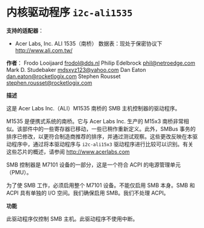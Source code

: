 # 内核驱动程序 `i2c-ali1535`

**支持的适配器**：
  * Acer Labs, Inc. ALI 1535（南桥）
    数据表：现处于保密协议下
    http://www.ali.com.tw/

**作者**：
    Frodo Looijaard <frodol@dds.nl>
    Philip Edelbrock <phil@netroedge.com>
    Mark D. Studebaker <mdsxyz123@yahoo.com>
    Dan Eaton <dan.eaton@rocketlogix.com>
    Stephen Rousset <stephen.rousset@rocketlogix.com>

**描述**

这是 Acer Labs Inc.（ALI）M1535 南桥的 SMB 主机控制器的驱动程序。

M1535 是便携式系统的南桥。它与 Acer Labs Inc. 生产的 M15x3 南桥非常相似。该部件中的一些寄存器已移动，一些已稍作重新定义。此外，SMBus 事务的排序已修改，以更符合制造商推荐的排序，并通过测试观察。这些更改反映在本驱动程序中，通过将本驱动程序与 `i2c-ali15x3` 驱动程序进行比较可以识别。有关这些芯片的概述，请参阅 http://www.acerlabs.com

SMB 控制器是 M7101 设备的一部分，这是一个符合 ACPI 的电源管理单元（PMU）。

为了使 SMB 工作，必须启用整个 M7101 设备。不能仅启用 SMB 本身。SMB 和 ACPI 具有单独的 I/O 空间。我们确保启用 SMB。我们不处理 ACPI。

**功能**

此驱动程序仅控制 SMB 主机。此驱动程序不使用中断。